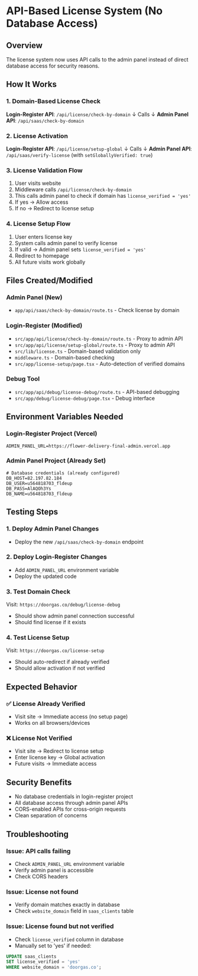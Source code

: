 # API-Based License System (No Database Access)

## Overview
The license system now uses API calls to the admin panel instead of direct database access for security reasons.

## How It Works

### 1. Domain-Based License Check
**Login-Register API**: `/api/license/check-by-domain`
↓ Calls ↓
**Admin Panel API**: `/api/saas/check-by-domain`

### 2. License Activation
**Login-Register API**: `/api/license/setup-global`
↓ Calls ↓
**Admin Panel API**: `/api/saas/verify-license` (with `setGloballyVerified: true`)

### 3. License Validation Flow
1. User visits website
2. Middleware calls `/api/license/check-by-domain`
3. This calls admin panel to check if domain has `license_verified = 'yes'`
4. If yes → Allow access
5. If no → Redirect to license setup

### 4. License Setup Flow
1. User enters license key
2. System calls admin panel to verify license
3. If valid → Admin panel sets `license_verified = 'yes'`
4. Redirect to homepage
5. All future visits work globally

## Files Created/Modified

### Admin Panel (New)
- `app/api/saas/check-by-domain/route.ts` - Check license by domain

### Login-Register (Modified)
- `src/app/api/license/check-by-domain/route.ts` - Proxy to admin API
- `src/app/api/license/setup-global/route.ts` - Proxy to admin API
- `src/lib/license.ts` - Domain-based validation only
- `middleware.ts` - Domain-based checking
- `src/app/license-setup/page.tsx` - Auto-detection of verified domains

### Debug Tool
- `src/app/api/debug/license-debug/route.ts` - API-based debugging
- `src/app/debug/license-debug/page.tsx` - Debug interface

## Environment Variables Needed

### Login-Register Project (Vercel)
```
ADMIN_PANEL_URL=https://flower-delivery-final-admin.vercel.app
```

### Admin Panel Project (Already Set)
```
# Database credentials (already configured)
DB_HOST=82.197.82.184
DB_USER=u564818703_fldeup
DB_PASS=AlAQOh3Ys
DB_NAME=u564818703_fldeup
```

## Testing Steps

### 1. Deploy Admin Panel Changes
- Deploy the new `/api/saas/check-by-domain` endpoint

### 2. Deploy Login-Register Changes
- Add `ADMIN_PANEL_URL` environment variable
- Deploy the updated code

### 3. Test Domain Check
Visit: `https://doorgas.co/debug/license-debug`
- Should show admin panel connection successful
- Should find license if it exists

### 4. Test License Setup
Visit: `https://doorgas.co/license-setup`
- Should auto-redirect if already verified
- Should allow activation if not verified

## Expected Behavior

### ✅ License Already Verified
- Visit site → Immediate access (no setup page)
- Works on all browsers/devices

### ❌ License Not Verified
- Visit site → Redirect to license setup
- Enter license key → Global activation
- Future visits → Immediate access

## Security Benefits
- No database credentials in login-register project
- All database access through admin panel APIs
- CORS-enabled APIs for cross-origin requests
- Clean separation of concerns

## Troubleshooting

### Issue: API calls failing
- Check `ADMIN_PANEL_URL` environment variable
- Verify admin panel is accessible
- Check CORS headers

### Issue: License not found
- Verify domain matches exactly in database
- Check `website_domain` field in `saas_clients` table

### Issue: License found but not verified
- Check `license_verified` column in database
- Manually set to 'yes' if needed:
```sql
UPDATE saas_clients 
SET license_verified = 'yes' 
WHERE website_domain = 'doorgas.co';
```